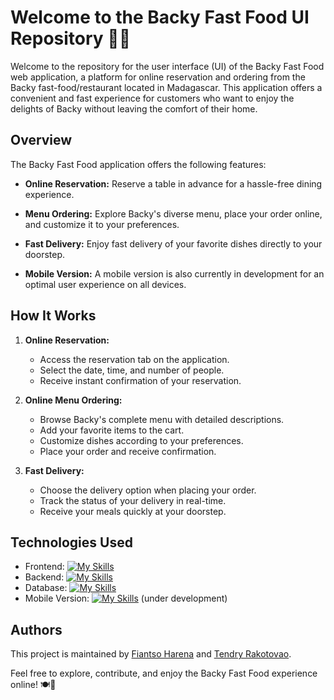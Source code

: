 # Welcome to the Backy Fast Food UI Repository 🍔🍟

Welcome to the repository for the user interface (UI) of the Backy Fast Food web application, a platform for online reservation and ordering from the Backy fast-food/restaurant located in Madagascar. This application offers a convenient and fast experience for customers who want to enjoy the delights of Backy without leaving the comfort of their home.

## Overview

The Backy Fast Food application offers the following features:

- **Online Reservation:** Reserve a table in advance for a hassle-free dining experience.

- **Menu Ordering:** Explore Backy's diverse menu, place your order online, and customize it to your preferences.

- **Fast Delivery:** Enjoy fast delivery of your favorite dishes directly to your doorstep.

- **Mobile Version:** A mobile version is also currently in development for an optimal user experience on all devices.

## How It Works

1. **Online Reservation:**
   - Access the reservation tab on the application.
   - Select the date, time, and number of people.
   - Receive instant confirmation of your reservation.

2. **Online Menu Ordering:**
   - Browse Backy's complete menu with detailed descriptions.
   - Add your favorite items to the cart.
   - Customize dishes according to your preferences.
   - Place your order and receive confirmation.

3. **Fast Delivery:**
   - Choose the delivery option when placing your order.
   - Track the status of your delivery in real-time.
   - Receive your meals quickly at your doorstep.

## Technologies Used

- Frontend: [![My Skills](https://skillicons.dev/icons?i=ts,react,vite,tailwind)](https://skillicons.dev)
- Backend: [![My Skills](https://skillicons.dev/icons?i=js,nodejs,express)](https://skillicons.dev)
- Database: [![My Skills](https://skillicons.dev/icons?i=postgresql)](https://skillicons.dev)
- Mobile Version: [![My Skills](https://skillicons.dev/icons?i=react)](https://skillicons.dev) (under development)

## Authors

This project is maintained by [Fiantso Harena](https://github.com/HarenaFiantso) and [Tendry Rakotovao](https://github.com/Tendry24).

Feel free to explore, contribute, and enjoy the Backy Fast Food experience online! 🍽️🚀

